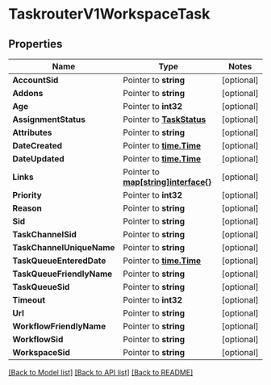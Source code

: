 # TaskrouterV1WorkspaceTask

## Properties
Name | Type | Notes
------------ | ------------- | -------------
**AccountSid** | Pointer to **string** | [optional] 
**Addons** | Pointer to **string** | [optional] 
**Age** | Pointer to **int32** | [optional] 
**AssignmentStatus** | Pointer to [**TaskStatus**](task_status.md) | [optional] 
**Attributes** | Pointer to **string** | [optional] 
**DateCreated** | Pointer to [**time.Time**](time.Time.md) | [optional] 
**DateUpdated** | Pointer to [**time.Time**](time.Time.md) | [optional] 
**Links** | Pointer to [**map[string]interface{}**](.md) | [optional] 
**Priority** | Pointer to **int32** | [optional] 
**Reason** | Pointer to **string** | [optional] 
**Sid** | Pointer to **string** | [optional] 
**TaskChannelSid** | Pointer to **string** | [optional] 
**TaskChannelUniqueName** | Pointer to **string** | [optional] 
**TaskQueueEnteredDate** | Pointer to [**time.Time**](time.Time.md) | [optional] 
**TaskQueueFriendlyName** | Pointer to **string** | [optional] 
**TaskQueueSid** | Pointer to **string** | [optional] 
**Timeout** | Pointer to **int32** | [optional] 
**Url** | Pointer to **string** | [optional] 
**WorkflowFriendlyName** | Pointer to **string** | [optional] 
**WorkflowSid** | Pointer to **string** | [optional] 
**WorkspaceSid** | Pointer to **string** | [optional] 

[[Back to Model list]](../README.md#documentation-for-models) [[Back to API list]](../README.md#documentation-for-api-endpoints) [[Back to README]](../README.md)


